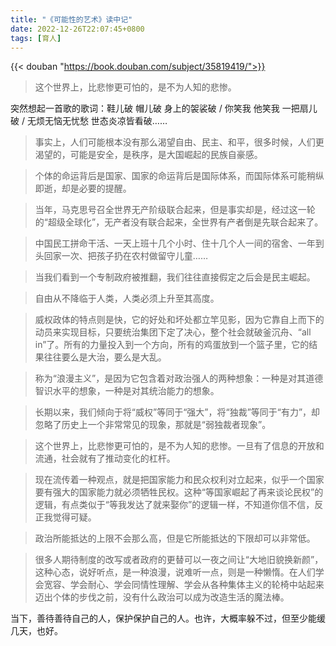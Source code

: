 ```yaml
---
title: "《可能性的艺术》读中记"
date: 2022-12-26T22:07:45+0800
tags: [育人]
---
```


{{< douban "https://book.douban.com/subject/35819419/">}}

> 这个世界上，比悲惨更可怕的，是不为人知的悲惨。

突然想起一首歌的歌词：鞋儿破 帽儿破 身上的袈裟破 / 你笑我 他笑我 一把扇儿破 / 无烦无恼无忧愁 世态炎凉皆看破……

<!--more-->

> 事实上，人们可能根本没有那么渴望自由、民主、和平，很多时候，人们更渴望的，可能是安全，是秩序，是大国崛起的民族自豪感。

> 个体的命运背后是国家、国家的命运背后是国际体系，而国际体系可能稍纵即逝，却是必要的提醒。

> 当年，马克思号召全世界无产阶级联合起来，但是事实却是，经过这一轮的“超级全球化”，无产者没有联合起来，全世界有产者倒是先联合起来了。

> 中国民工拼命干活、一天上班十几个小时、住十几个人一间的宿舍、一年到头回家一次、把孩子扔在农村做留守儿童……

> 当我们看到一个专制政府被推翻，我们往往直接假定之后会是民主崛起。

> 自由从不降临于人类，人类必须上升至其高度。

> 威权政体的特点则是快，它的好处和坏处都立竿见影，因为它靠自上而下的动员来实现目标，只要统治集团下定了决心，整个社会就破釜沉舟、“all in”了。所有的力量投入到一个方向，所有的鸡蛋放到一个篮子里，它的结果往往要么是大治，要么是大乱。

> 称为“浪漫主义”，是因为它包含着对政治强人的两种想象：一种是对其道德智识水平的想象，一种是对其统治能力的想象。

> 长期以来，我们倾向于将“威权”等同于“强大”，将“独裁”等同于“有力”，却忽略了历史上一个非常常见的现象，那就是“弱独裁者现象”。

> 这个世界上，比悲惨更可怕的，是不为人知的悲惨。一旦有了信息的开放和流通，社会就有了推动变化的杠杆。

> 现在流传着一种观点，就是把国家能力和民众权利对立起来，似乎一个国家要有强大的国家能力就必须牺牲民权。这种“等国家崛起了再来谈论民权”的逻辑，有点类似于“等我发达了就来娶你”的逻辑一样，不知道你信不信，反正我觉得可疑。

> 政治所能抵达的上限不会那么高，但是它所能抵达的下限却可以非常低。

> 很多人期待制度的改写或者政府的更替可以一夜之间让“大地旧貌换新颜”，这种心态，说好听点，是一种浪漫，说难听一点，则是一种懒惰。在人们学会宽容、学会耐心、学会同情性理解、学会从各种集体主义的轮椅中站起来迈出个体的步伐之前，没有什么政治可以成为改造生活的魔法棒。

当下，善待善待自己的人，保护保护自己的人。也许，大概率躲不过，但至少能缓几天，也好。